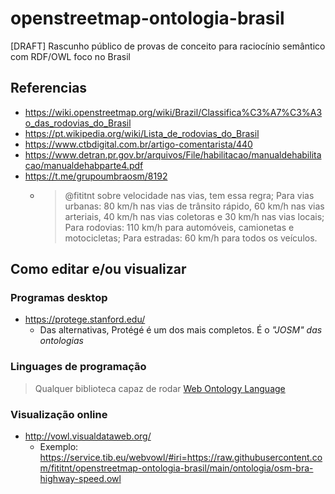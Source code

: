 # openstreetmap-ontologia-brasil
[DRAFT] Rascunho público de provas de conceito para raciocínio semântico com RDF/OWL foco no Brasil

## Referencias
- https://wiki.openstreetmap.org/wiki/Brazil/Classifica%C3%A7%C3%A3o_das_rodovias_do_Brasil
- https://pt.wikipedia.org/wiki/Lista_de_rodovias_do_Brasil
- https://www.ctbdigital.com.br/artigo-comentarista/440
- https://www.detran.pr.gov.br/arquivos/File/habilitacao/manualdehabilitacao/manualdehabparte4.pdf
- https://t.me/grupoumbraosm/8192
  - > @fititnt sobre velocidade nas vias, tem essa regra;   Para vias urbanas: 80 km/h nas vias de trânsito rápido, 60 km/h nas vias arteriais, 40 km/h nas vias coletoras e 30 km/h nas vias locais; Para rodovias: 110 km/h para automóveis, camionetas e motocicletas; Para estradas: 60 km/h para todos os veículos.

## Como editar e/ou visualizar

### Programas desktop
- https://protege.stanford.edu/
  - Das alternativas, Protégé é um dos mais completos. É o _"JOSM" das ontologias_

### Linguages de programação
> Qualquer biblioteca capaz de rodar [Web Ontology Language](https://en.wikipedia.org/wiki/Web_Ontology_Language)

### Visualização online

- http://vowl.visualdataweb.org/
  - Exemplo: https://service.tib.eu/webvowl/#iri=https://raw.githubusercontent.com/fititnt/openstreetmap-ontologia-brasil/main/ontologia/osm-bra-highway-speed.owl


<!--
- BR-101
  - https://pewu.github.io/osm-history/#/relation/4605583
  - https://pewu.github.io/osm-history/#/relation/4605584
  - https://pewu.github.io/osm-history/#/relation/4605581

>